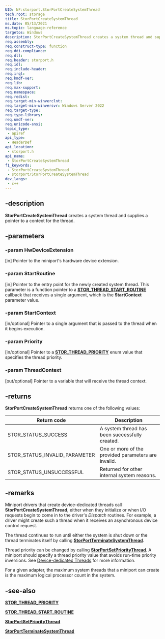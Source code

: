 ```yaml
---
UID: NF:storport.StorPortCreateSystemThread
tech.root: storage
title: StorPortCreateSystemThread
ms.date: 05/13/2021
ms.topic: language-reference
targetos: Windows
description: StorPortCreateSystemThread creates a system thread and supplies a pointer to a context for the thread.
req.assembly: 
req.construct-type: function
req.ddi-compliance: 
req.dll: 
req.header: storport.h
req.idl: 
req.include-header: 
req.irql: 
req.kmdf-ver: 
req.lib: 
req.max-support: 
req.namespace: 
req.redist: 
req.target-min-winverclnt:
req.target-min-winversvr: Windows Server 2022
req.target-type: 
req.type-library: 
req.umdf-ver: 
req.unicode-ansi: 
topic_type:
 - apiref
api_type:
 - HeaderDef
api_location:
 - storport.h
api_name:
 - StorPortCreateSystemThread
f1_keywords:
 - StorPortCreateSystemThread
 - storport/StorPortCreateSystemThread
dev_langs:
 - c++
---
```


## -description

**StorPortCreateSystemThread** creates a system thread and supplies a pointer to a context for the thread.

## -parameters

### -param HwDeviceExtension

[in] Pointer to the miniport's hardware device extension.

### -param StartRoutine

[in] Pointer to the entry point for the newly created system thread. This parameter is a function pointer to a [**STOR_THREAD_START_ROUTINE**](nc-storport-stor_thread_start_routine.md) callback that receives a single argument, which is the **StartContext** parameter value.

### -param StartContext

[in/optional] Pointer to a single argument that is passed to the thread when it begins execution.

### -param Priority

[in/optional] Pointer to a [**STOR_THREAD_PRIORITY**](ne-storport-stor_thread_priority.md) enum value that specifies the thread priority.

### -param ThreadContext

[out/optional] Pointer to a variable that will receive the thread context.

## -returns

**StorPortCreateSystemThread** returns one of the following values:

| Return code | Description |
| ----------- | ----------- |
| STOR_STATUS_SUCCESS | A system thread has been successfully created. |
| STOR_STATUS_INVALID_PARAMETER | One or more of the provided parameters are invalid. |
| STOR_STATUS_UNSUCCESSFUL | Returned for other internal system reasons. |

## -remarks

Miniport drivers that create device-dedicated threads call **StorPortCreateSystemThread**, either when they initialize or when I/O requests begin to come in to the driver's *Dispatch* routines. For example, a driver might create such a thread when it receives an asynchronous device control request.

The thread continues to run until either the system is shut down or the thread terminates itself by calling [**StorPortTerminateSystemThread**](nf-storport-storportterminatesystemthread.md).

Thread priority can be changed by calling [**StorPortSetPriorityThread**](nf-storport-storportsetprioritythread.md). A miniport should specify a thread priority value that avoids run-time priority inversions. See [Device-dedicated Threads](/windows-hardware/drivers/kernel/device-dedicated-threads) for more information.

For a given adapter, the maximum system threads that a miniport can create is the maximum logical processor count in the system.

## -see-also

[**STOR_THREAD_PRIORITY**](ne-storport-stor_thread_priority.md)

[**STOR_THREAD_START_ROUTINE**](nc-storport-stor_thread_start_routine.md)

[**StorPortSetPriorityThread**](nf-storport-storportsetprioritythread.md)

[**StorPortTerminateSystemThread**](nf-storport-storportterminatesystemthread.md)
